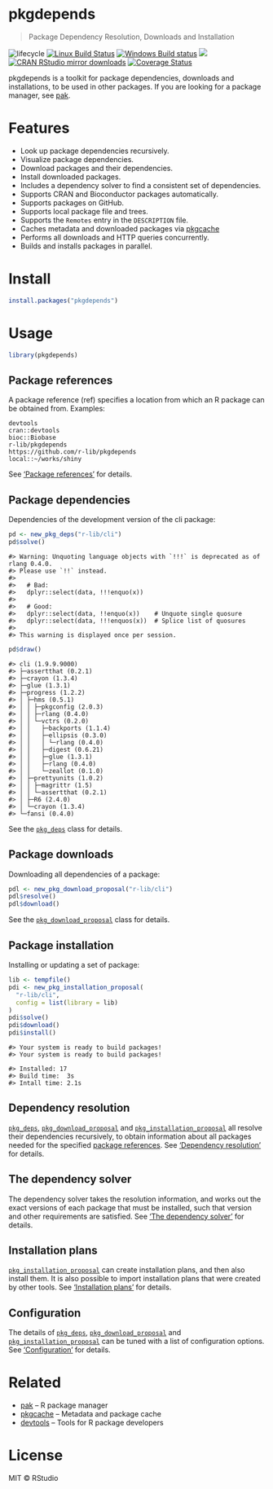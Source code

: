 
<!-- README.md is generated from README.Rmd. Please edit that file -->

# pkgdepends

> Package Dependency Resolution, Downloads and
Installation

![lifecycle](https://img.shields.io/badge/lifecycle-experimental-orange.svg)
[![Linux Build
Status](https://travis-ci.org/r-lib/pkgdepends.svg?branch=master)](https://travis-ci.org/r-lib/pkgdepends)
[![Windows Build
status](https://ci.appveyor.com/api/projects/status/github/r-lib/pkgdepends?svg=true)](https://ci.appveyor.com/project/gaborcsardi/pkgdepends)
[![](http://www.r-pkg.org/badges/version/pkgdepends)](http://www.r-pkg.org/pkg/pkgdepends)
[![CRAN RStudio mirror
downloads](http://cranlogs.r-pkg.org/badges/pkgdepends)](http://www.r-pkg.org/pkg/pkgdepends)
[![Coverage
Status](https://img.shields.io/codecov/c/github/r-lib/pkgdepends/master.svg)](https://codecov.io/github/r-lib/pkgdepends?branch=master)

pkgdepends is a toolkit for package dependencies, downloads and
installations, to be used in other packages. If you are looking for a
package manager, see [pak](https://github.com/r-lib/pak).

# Features

  - Look up package dependencies recursively.
  - Visualize package dependencies.
  - Download packages and their dependencies.
  - Install downloaded packages.
  - Includes a dependency solver to find a consistent set of
    dependencies.
  - Supports CRAN and Bioconductor packages automatically.
  - Supports packages on GitHub.
  - Supports local package file and trees.
  - Supports the `Remotes` entry in the `DESCRIPTION` file.
  - Caches metadata and downloaded packages via
    [pkgcache](https://github.com/r-lib/pkgcache)
  - Performs all downloads and HTTP queries concurrently.
  - Builds and installs packages in parallel.

# Install

``` r
install.packages("pkgdepends")
```

# Usage

``` r
library(pkgdepends)
```

## Package references

A package reference (ref) specifies a location from which an R package
can be obtained from. Examples:

    devtools
    cran::devtools
    bioc::Biobase
    r-lib/pkgdepends
    https://github.com/r-lib/pkgdepends
    local::~/works/shiny

See [‘Package references’](TODO) for details.

## Package dependencies

Dependencies of the development version of the cli package:

``` r
pd <- new_pkg_deps("r-lib/cli")
pd$solve()
```

    #> Warning: Unquoting language objects with `!!!` is deprecated as of rlang 0.4.0.
    #> Please use `!!` instead.
    #> 
    #>   # Bad:
    #>   dplyr::select(data, !!!enquo(x))
    #> 
    #>   # Good:
    #>   dplyr::select(data, !!enquo(x))    # Unquote single quosure
    #>   dplyr::select(data, !!!enquos(x))  # Splice list of quosures
    #> 
    #> This warning is displayed once per session.

``` r
pd$draw()
```

    #> cli (1.9.9.9000)
    #> ├─assertthat (0.2.1)
    #> ├─crayon (1.3.4)
    #> ├─glue (1.3.1)
    #> ├─progress (1.2.2)
    #> │ ├─hms (0.5.1)
    #> │ │ ├─pkgconfig (2.0.3)
    #> │ │ ├─rlang (0.4.0)
    #> │ │ └─vctrs (0.2.0)
    #> │ │   ├─backports (1.1.4)
    #> │ │   ├─ellipsis (0.3.0)
    #> │ │   │ └─rlang (0.4.0)
    #> │ │   ├─digest (0.6.21)
    #> │ │   ├─glue (1.3.1)
    #> │ │   ├─rlang (0.4.0)
    #> │ │   └─zeallot (0.1.0)
    #> │ ├─prettyunits (1.0.2)
    #> │ │ ├─magrittr (1.5)
    #> │ │ └─assertthat (0.2.1)
    #> │ ├─R6 (2.4.0)
    #> │ └─crayon (1.3.4)
    #> └─fansi (0.4.0)

See the [`pkg_deps`](TODO) class for details.

## Package downloads

Downloading all dependencies of a package:

``` r
pdl <- new_pkg_download_proposal("r-lib/cli")
pdl$resolve()
pdl$download()
```

See the [`pkg_download_proposal`](TODO) class for details.

## Package installation

Installing or updating a set of package:

``` r
lib <- tempfile()
pdi <- new_pkg_installation_proposal(
  "r-lib/cli",
  config = list(library = lib)
)
pdi$solve()
pdi$download()
pdi$install()
```

    #> Your system is ready to build packages!
    #> Your system is ready to build packages!

    #> Installed: 17
    #> Build time:  3s
    #> Intall time: 2.1s

## Dependency resolution

[`pkg_deps`](TODO), [`pkg_download_proposal`](TODO) and
[`pkg_installation_proposal`](TODO) all resolve their dependencies
recursively, to obtain information about all packages needed for the
specified [package references](TODO). See [‘Dependency
resolution’](TODO) for details.

## The dependency solver

The dependency solver takes the resolution information, and works out
the exact versions of each package that must be installed, such that
version and other requirements are satisfied. See [‘The dependency
solver’](TODO) for details.

## Installation plans

[`pkg_installation_proposal`](TODO) can create installation plans, and
then also install them. It is also possible to import installation plans
that were created by other tools. See [‘Installation plans’](TODO) for
details.

## Configuration

The details of [`pkg_deps`](TODO), [`pkg_download_proposal`](TODO) and
[`pkg_installation_proposal`](TODO) can be tuned with a list of
configuration options. See [‘Configuration’](TODO) for details.

# Related

  - [pak](https://github.com/r-lib/pak) – R package manager
  - [pkgcache](https://github.com/r-lib/pkgcache) – Metadata and package
    cache
  - [devtools](https://github.com/r-lib/devtools) – Tools for R package
    developers

# License

MIT © RStudio
